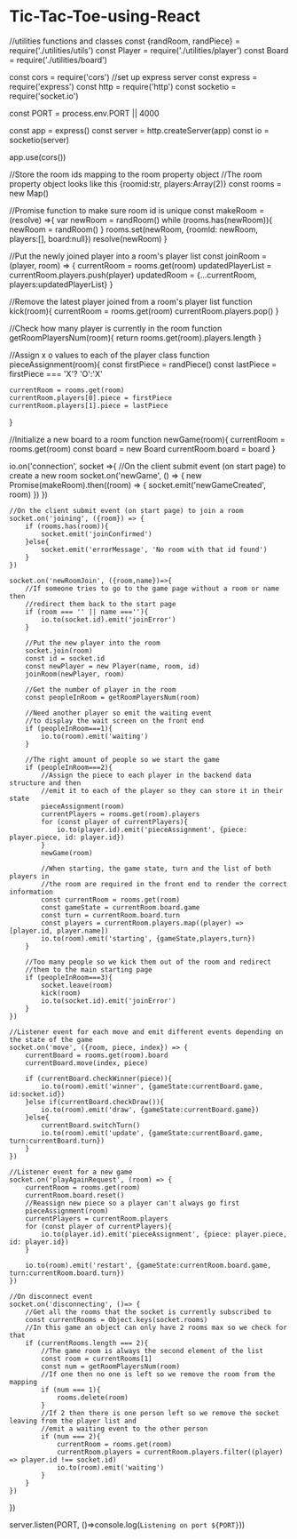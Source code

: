 # Tic-Tac-Toe-using-React


//utilities functions and classes
const {randRoom, randPiece} = require('./utilities/utils')
const Player = require('./utilities/player')
const Board = require('./utilities/board')

const cors = require('cors')
//set up express server
const express = require('express')
const http = require('http')
const socketio = require('socket.io')

const PORT = process.env.PORT || 4000

const app = express()
const server = http.createServer(app)
const io = socketio(server)

app.use(cors())

//Store the room ids mapping to the room property object 
//The room property object looks like this {roomid:str, players:Array(2)}
const rooms = new Map()

//Promise function to make sure room id is unique
const makeRoom = (resolve) =>{
    var newRoom = randRoom()
    while (rooms.has(newRoom)){
        newRoom = randRoom()
    }
    rooms.set(newRoom, {roomId: newRoom, players:[], board:null})
    resolve(newRoom)
}

//Put the newly joined player into a room's player list 
const joinRoom = (player, room) => {
    currentRoom = rooms.get(room)
    updatedPlayerList = currentRoom.players.push(player)
    updatedRoom = {...currentRoom, players:updatedPlayerList}
}

//Remove the latest player joined from a room's player list 
function kick(room){
    currentRoom = rooms.get(room)
    currentRoom.players.pop()
}

//Check how many player is currently in the room
function getRoomPlayersNum(room){
    return rooms.get(room).players.length 
}

//Assign x o values to each of the player class
function pieceAssignment(room){
    const firstPiece = randPiece()
    const lastPiece = firstPiece === 'X'? 'O':'X'

    currentRoom = rooms.get(room)
    currentRoom.players[0].piece = firstPiece
    currentRoom.players[1].piece = lastPiece
}

//Initialize a new board to a room
function newGame(room){
    currentRoom = rooms.get(room)
    const board = new Board
    currentRoom.board = board
}

io.on('connection', socket =>{
    //On the client submit event (on start page) to create a new room
    socket.on('newGame', () => {
        new Promise(makeRoom).then((room) => {
            socket.emit('newGameCreated', room)
        })
    })

    //On the client submit event (on start page) to join a room
    socket.on('joining', ({room}) => {
        if (rooms.has(room)){
            socket.emit('joinConfirmed')
        }else{
            socket.emit('errorMessage', 'No room with that id found')
        }
    })

    socket.on('newRoomJoin', ({room,name})=>{
        //If someone tries to go to the game page without a room or name then
        //redirect them back to the start page
        if (room === '' || name ===''){
            io.to(socket.id).emit('joinError')
        }

        //Put the new player into the room
        socket.join(room)
        const id = socket.id
        const newPlayer = new Player(name, room, id)
        joinRoom(newPlayer, room)

        //Get the number of player in the room
        const peopleInRoom = getRoomPlayersNum(room)

        //Need another player so emit the waiting event
        //to display the wait screen on the front end
        if (peopleInRoom===1){
            io.to(room).emit('waiting')
        }

        //The right amount of people so we start the game
        if (peopleInRoom===2){
            //Assign the piece to each player in the backend data structure and then
            //emit it to each of the player so they can store it in their state
            pieceAssignment(room)
            currentPlayers = rooms.get(room).players
            for (const player of currentPlayers){
                io.to(player.id).emit('pieceAssignment', {piece: player.piece, id: player.id})
            }
            newGame(room)

            //When starting, the game state, turn and the list of both players in
            //the room are required in the front end to render the correct information
            const currentRoom = rooms.get(room)
            const gameState = currentRoom.board.game
            const turn = currentRoom.board.turn
            const players = currentRoom.players.map((player) => [player.id, player.name])
            io.to(room).emit('starting', {gameState,players,turn})
        } 

        //Too many people so we kick them out of the room and redirect 
        //them to the main starting page
        if (peopleInRoom===3){
            socket.leave(room)
            kick(room)
            io.to(socket.id).emit('joinError')
        }
    })

    //Listener event for each move and emit different events depending on the state of the game
    socket.on('move', ({room, piece, index}) => {
        currentBoard = rooms.get(room).board
        currentBoard.move(index, piece)

        if (currentBoard.checkWinner(piece)){
            io.to(room).emit('winner', {gameState:currentBoard.game, id:socket.id})
        }else if(currentBoard.checkDraw()){
            io.to(room).emit('draw', {gameState:currentBoard.game})
        }else{
            currentBoard.switchTurn()
            io.to(room).emit('update', {gameState:currentBoard.game, turn:currentBoard.turn})
        }
    })

    //Listener event for a new game
    socket.on('playAgainRequest', (room) => {
        currentRoom = rooms.get(room)
        currentRoom.board.reset()
        //Reassign new piece so a player can't always go first
        pieceAssignment(room)
        currentPlayers = currentRoom.players
        for (const player of currentPlayers){
            io.to(player.id).emit('pieceAssignment', {piece: player.piece, id: player.id})
        }

        io.to(room).emit('restart', {gameState:currentRoom.board.game, turn:currentRoom.board.turn})
    })

    //On disconnect event
    socket.on('disconnecting', ()=> {
        //Get all the rooms that the socket is currently subscribed to
        const currentRooms = Object.keys(socket.rooms)
        //In this game an object can only have 2 rooms max so we check for that
        if (currentRooms.length === 2){
            //The game room is always the second element of the list 
            const room = currentRooms[1]
            const num = getRoomPlayersNum(room)
            //If one then no one is left so we remove the room from the mapping
            if (num === 1){
                rooms.delete(room)
            }
            //If 2 then there is one person left so we remove the socket leaving from the player list and
            //emit a waiting event to the other person
            if (num === 2){
                currentRoom = rooms.get(room)
                currentRoom.players = currentRoom.players.filter((player) => player.id !== socket.id)
                io.to(room).emit('waiting')
            }
        }
    })        
})


server.listen(PORT, ()=>console.log(`Listening on port ${PORT}`))
